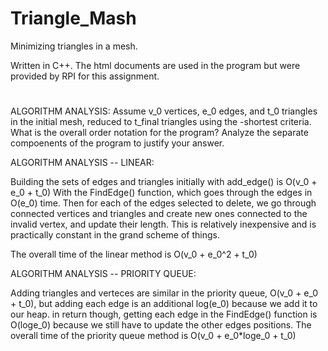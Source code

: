 # Triangle_Mash
Minimizing triangles in a mesh. 

Written in C++. The html documents are used in the program but were provided by RPI for this assignment. 

#

ALGORITHM ANALYSIS: 
Assume v_0 vertices, e_0 edges, and t_0 triangles in the initial mesh,
reduced to t_final triangles using the -shortest criteria.  What is
the overall order notation for the program?  Analyze the separate
compoenents of the program to justify your answer.

ALGORITHM ANALYSIS -- LINEAR:

Building the sets of edges and triangles initially with add_edge() is O(v_0 + e_0 + t_0)
With the FindEdge() function, which goes through the edges in O(e_0) time.
Then for each of the edges selected to delete, we go through connected vertices and triangles and create 
		new ones connected to the invalid vertex, and update their length.
This is relatively inexpensive and is practically constant in the grand scheme of things. 

The overall time of the linear method is O(v_0 + e_0^2 + t_0)

ALGORITHM ANALYSIS -- PRIORITY QUEUE:

Adding triangles and verteces are similar in the priority queue, O(v_0 + e_0 + t_0), but adding each edge is an additional log(e_0)
		because we add it to our heap. in return though, getting each edge in the FindEdge() function is O(loge_0) because we 
		still have to update the other edges positions.
The overall time of the priority queue method is O(v_0 + e_0*loge_0 + t_0)

